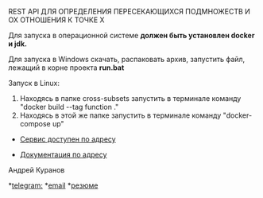 REST API ДЛЯ ОПРЕДЕЛЕНИЯ ПЕРЕСЕКАЮЩИХСЯ ПОДМНОЖЕСТВ И ОХ ОТНОШЕНИЯ К ТОЧКЕ Х

Для запуска в операционной системе **должен быть установлен docker и jdk.**

Для запуска в Windows скачать, распаковать архив, запустить файл, лежащий в корне проекта **run.bat**

Запуск в Linux:

1. Находясь в папке cross-subsets запустить в терминале команду "docker build --tag function ."
2. Находясь в этой же папке запустить в терминале команду "docker-compose up"

* [Сервис доступен по адресу](http://localhost:8111/api/v1/function/)

* [Документация по адресу](http://localhost:8111/swagger-ui.html)

Андрей Куранов

*[telegram:](https://t.me/AndreyKuranov)
*[email](mailto:kuranov.andrey@gmail.com)
*[резюме](https://hh.ru/resume/946b79acff0747362c0039ed1f5a4379364f6f)
